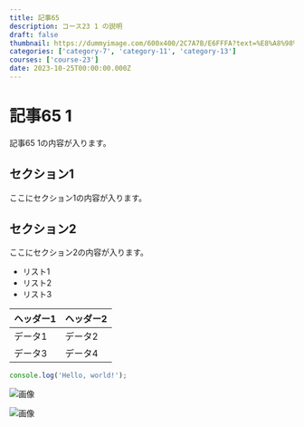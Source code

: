 ```yaml
---
title: 記事65
description: コース23 1 の説明
draft: false
thumbnail: https://dummyimage.com/600x400/2C7A7B/E6FFFA?text=%E8%A8%98%E4%BA%8B65
categories: ['category-7', 'category-11', 'category-13']
courses: ['course-23']
date: 2023-10-25T00:00:00.000Z
---
```


# 記事65 1

記事65 1の内容が入ります。

## セクション1
ここにセクション1の内容が入ります。

## セクション2
ここにセクション2の内容が入ります。

- リスト1
- リスト2
- リスト3

| ヘッダー1 | ヘッダー2 |
| --------- | --------- |
| データ1   | データ2   |
| データ3   | データ4   |

```javascript
console.log('Hello, world!');
```


![画像](https://dummyimage.com/320x180/2D3748/F5F7FA?text=%E8%A8%98%E4%BA%8B65+1)

![画像](https://dummyimage.com/640x360/1A202C/EDF2F7?text=%E8%A8%98%E4%BA%8B65+1)